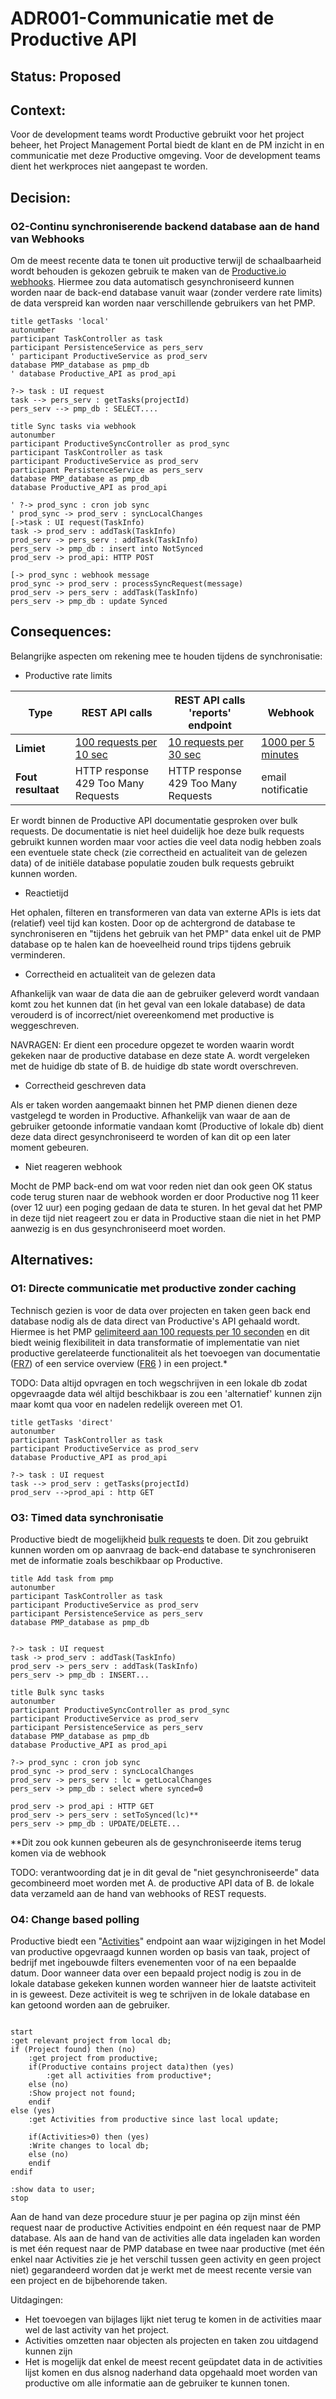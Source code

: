 # ADR001-Communicatie met de Productive API

## **Status:** Proposed

## **Context:**

Voor de development teams wordt Productive gebruikt voor het project beheer, het Project Management Portal biedt de klant en de PM inzicht in en communicatie met deze Productive omgeving. Voor de development teams dient het werkproces niet aangepast te worden.

## **Decision:**

### O2-Continu synchroniserende backend database aan de hand van Webhooks

Om de meest recente data te tonen uit productive terwijl de schaalbaarheid wordt behouden is gekozen gebruik te maken van de [Productive.io webhooks](https://developer.productive.io/webhooks.html#webhooks). Hiermee zou data automatisch gesynchroniseerd kunnen worden naar de back-end database vanuit waar (zonder verdere rate limits) de data verspreid kan worden naar verschillende gebruikers van het PMP.

```puml
title getTasks 'local'
autonumber
participant TaskController as task
participant PersistenceService as pers_serv
' participant ProductiveService as prod_serv
database PMP_database as pmp_db
' database Productive_API as prod_api

?-> task : UI request
task --> pers_serv : getTasks(projectId)
pers_serv --> pmp_db : SELECT....

```

```puml
title Sync tasks via webhook
autonumber
participant ProductiveSyncController as prod_sync
participant TaskController as task
participant ProductiveService as prod_serv
participant PersistenceService as pers_serv
database PMP_database as pmp_db
database Productive_API as prod_api

' ?-> prod_sync : cron job sync
' prod_sync -> prod_serv : syncLocalChanges
[->task : UI request(TaskInfo)
task -> prod_serv : addTask(TaskInfo)
prod_serv -> pers_serv : addTask(TaskInfo)
pers_serv -> pmp_db : insert into NotSynced
prod_serv -> prod_api: HTTP POST

[-> prod_sync : webhook message
prod_sync -> prod_serv : processSyncRequest(message)
prod_serv -> pers_serv : addTask(TaskInfo) 
pers_serv -> pmp_db : update Synced
```

## **Consequences:**

Belangrijke aspecten om rekening mee te houden tijdens de synchronisatie:

- Productive rate limits

| **Type**  | REST API calls | REST API calls 'reports' endpoint | Webhook |
|---|---|---|---|
| **Limiet**  | [100 requests per 10 sec](https://developer.productive.io/webhooks.html#webhooks) | [10 requests per 30 sec](https://developer.productive.io/webhooks.html#webhooks) | [1000 per 5 minutes](https://developer.productive.io/webhooks.html#header-rate-limits) |
| **Fout resultaat** | HTTP response 429 Too Many Requests | HTTP response 429 Too Many Requests | email notificatie |

Er wordt binnen de Productive API documentatie gesproken over bulk requests. De documentatie is niet heel duidelijk hoe deze bulk requests gebruikt kunnen worden maar voor acties die veel data nodig hebben zoals een eventuele state check (zie correctheid en actualiteit van de gelezen data) of de initiële database populatie zouden bulk requests gebruikt kunnen worden.

- Reactietijd

Het ophalen, filteren en transformeren van data van externe APIs is iets dat (relatief) veel tijd kan kosten. Door op de achtergrond de database te synchroniseren en "tijdens het gebruik van het PMP" data enkel uit de PMP database op te halen kan de hoeveelheid round trips tijdens gebruik verminderen.

- Correctheid en actualiteit van de gelezen data

Afhankelijk van waar de data die aan de gebruiker geleverd wordt vandaan komt zou het kunnen dat (in het geval van een lokale database) de data verouderd is of incorrect/niet overeenkomend met productive is weggeschreven.

NAVRAGEN: Er dient een procedure opgezet te worden waarin wordt gekeken naar de productive database en deze state A. wordt vergeleken met de huidige db state of B. de huidige db state wordt overschreven.

- Correctheid geschreven data

Als er taken worden aangemaakt binnen het PMP dienen dienen deze vastgelegd te worden in Productive. Afhankelijk van waar de aan de gebruiker getoonde informatie vandaan komt (Productive of lokale db) dient deze data direct gesynchroniseerd te worden of kan dit op een later moment gebeuren.

- Niet reageren webhook

Mocht de PMP back-end om wat voor reden niet dan ook geen OK status code terug sturen naar de webhook worden er door Productive nog 11 keer (over 12 uur) een poging gedaan de data te sturen. In het geval dat het PMP in deze tijd niet reageert zou er data in Productive staan die niet in het PMP aanwezig is en dus gesynchroniseerd moet worden.

## **Alternatives:**

### O1: Directe communicatie met productive zonder caching

Technisch gezien is voor de data over projecten en taken geen back end database nodig als de data direct van Productive's API gehaald wordt. Hiermee is het PMP [gelimiteerd aan 100 requests per 10 seconden](https://developer.productive.io/index.html#header-rate-limits) en dit biedt weinig flexibiliteit in data transformatie of implementatie van niet productive gerelateerde functionaliteit als het toevoegen van documentatie ([FR7](../../Functioneel/Requirements/FR7_Inzien_project_documentatie.md)) of een service overview ([FR6](../../Functioneel/Requirements/FR6_Inzien_project_service_statuses.md) ) in een project.*

TODO: Data altijd opvragen en toch wegschrijven in een lokale db zodat opgevraagde data wél altijd beschikbaar is zou een 'alternatief' kunnen zijn maar komt qua voor en nadelen redelijk overeen met O1.

```puml
title getTasks 'direct'
autonumber
participant TaskController as task
participant ProductiveService as prod_serv
database Productive_API as prod_api

?-> task : UI request
task --> prod_serv : getTasks(projectId)
prod_serv -->prod_api : http GET

```

### O3: Timed data synchronisatie

Productive biedt de mogelijkheid [bulk requests](https://developer.productive.io/index.html#header-content-negotiation) te doen. Dit zou gebruikt kunnen worden om op aanvraag de back-end database te synchroniseren met de informatie zoals beschikbaar op Productive.

```puml
title Add task from pmp
autonumber
participant TaskController as task
participant ProductiveService as prod_serv
participant PersistenceService as pers_serv
database PMP_database as pmp_db


?-> task : UI request
task -> prod_serv : addTask(TaskInfo)
prod_serv -> pers_serv : addTask(TaskInfo)
pers_serv -> pmp_db : INSERT...
```

```puml
title Bulk sync tasks
autonumber
participant ProductiveSyncController as prod_sync
participant ProductiveService as prod_serv
participant PersistenceService as pers_serv
database PMP_database as pmp_db
database Productive_API as prod_api

?-> prod_sync : cron job sync
prod_sync -> prod_serv : syncLocalChanges
prod_serv -> pers_serv : lc = getLocalChanges
pers_serv -> pmp_db : select where synced=0

prod_serv -> prod_api : HTTP GET 
prod_serv -> pers_serv : setToSynced(lc)**
pers_serv -> pmp_db : UPDATE/DELETE...
```

**Dit zou ook kunnen gebeuren als de gesynchroniseerde items terug komen via de webhook

TODO: verantwoording dat je in dit geval de "niet gesynchroniseerde" data gecombineerd moet worden met A. de productive API data of B. de lokale data verzameld aan de hand van webhooks of REST requests.

### O4: Change based polling

Productive biedt een "[Activities](https://developer.productive.io/activities.html#activities)" endpoint aan waar wijzigingen in het Model van productive opgevraagd kunnen worden op basis van taak, project of bedrijf met ingebouwde filters evenementen voor of na een bepaalde datum. Door wanneer data over een bepaald project nodig is zou in de lokale database gekeken kunnen worden wanneer hier de laatste activiteit in is geweest. Deze activiteit is weg te schrijven in de lokale database en kan getoond worden aan de gebruiker.

```puml

start
:get relevant project from local db;
if (Project found) then (no)
    :get project from productive;
    if(Productive contains project data)then (yes)
        :get all activities from productive*;
    else (no)
    :Show project not found;
    endif
else (yes) 
    :get Activities from productive since last local update;

    if(Activities>0) then (yes)
    :Write changes to local db;
    else (no)
    endif
endif

:show data to user;
stop

```

Aan de hand van deze procedure stuur je per pagina op zijn minst één request naar de productive Activities endpoint en één request naar de PMP database. Als aan de hand van de activities alle data ingeladen kan worden is met één request naar de PMP database en twee naar productive (met één enkel naar Activities zie je het verschil tussen geen activity en geen project niet) gegarandeerd worden dat je werkt met de meest recente versie van een project en de bijbehorende taken.

Uitdagingen:

- Het toevoegen van bijlages lijkt niet terug te komen in de activities maar wel de last activity van het project.
- Activities omzetten naar objecten als projecten en taken zou uitdagend kunnen zijn
- Het is mogelijk dat enkel de meest recent geüpdatet data in de activities lijst komen en dus alsnog naderhand data opgehaald moet worden van productive om alle informatie aan de gebruiker te kunnen tonen.
